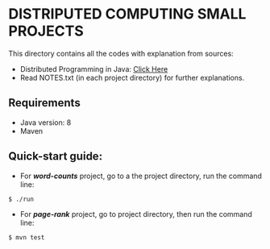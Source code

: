 # DISTRIPUTED COMPUTING SMALL PROJECTS
This directory contains all the codes with explanation from sources:
- Distributed Programming in Java: [Click Here](https://www.coursera.org/learn/distributed-programming-in-java)
- Read NOTES.txt (in each project directory) for further explanations.

## Requirements
- Java version: 8
- Maven

## Quick-start guide:
- For _**word-counts**_ project, go to a the project directory, run the command line:

```
$ ./run
```

- For _**page-rank**_ project, go to project directory, then run the command line:

```
$ mvn test
```
